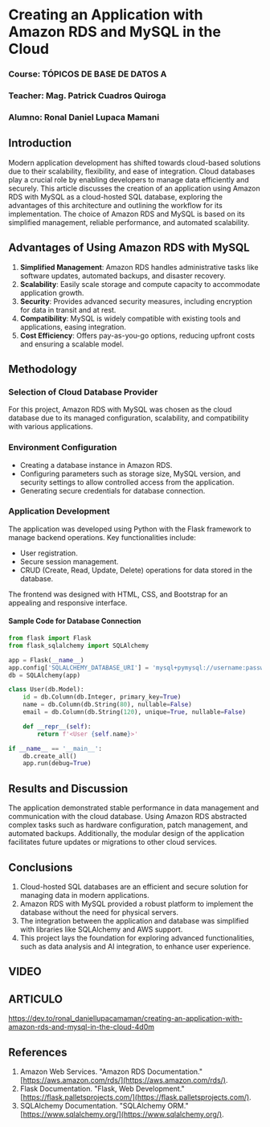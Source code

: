 
# Creating an Application with Amazon RDS and MySQL in the Cloud


### Course: TÓPICOS DE BASE DE DATOS A

### Teacher: Mag. Patrick Cuadros Quiroga

### Alumno: Ronal Daniel Lupaca Mamani

## Introduction

Modern application development has shifted towards cloud-based solutions due to their scalability, flexibility, and ease of integration. Cloud databases play a crucial role by enabling developers to manage data efficiently and securely. This article discusses the creation of an application using Amazon RDS with MySQL as a cloud-hosted SQL database, exploring the advantages of this architecture and outlining the workflow for its implementation. The choice of Amazon RDS and MySQL is based on its simplified management, reliable performance, and automated scalability.

## Advantages of Using Amazon RDS with MySQL

1. **Simplified Management**: Amazon RDS handles administrative tasks like software updates, automated backups, and disaster recovery.
2. **Scalability**: Easily scale storage and compute capacity to accommodate application growth.
3. **Security**: Provides advanced security measures, including encryption for data in transit and at rest.
4. **Compatibility**: MySQL is widely compatible with existing tools and applications, easing integration.
5. **Cost Efficiency**: Offers pay-as-you-go options, reducing upfront costs and ensuring a scalable model.

## Methodology

### Selection of Cloud Database Provider

For this project, Amazon RDS with MySQL was chosen as the cloud database due to its managed configuration, scalability, and compatibility with various applications.

### Environment Configuration

- Creating a database instance in Amazon RDS.
- Configuring parameters such as storage size, MySQL version, and security settings to allow controlled access from the application.
- Generating secure credentials for database connection.

### Application Development

The application was developed using Python with the Flask framework to manage backend operations. Key functionalities include:
- User registration.
- Secure session management.
- CRUD (Create, Read, Update, Delete) operations for data stored in the database.

The frontend was designed with HTML, CSS, and Bootstrap for an appealing and responsive interface.

#### Sample Code for Database Connection

```python
from flask import Flask
from flask_sqlalchemy import SQLAlchemy

app = Flask(__name__)
app.config['SQLALCHEMY_DATABASE_URI'] = 'mysql+pymysql://username:password@database-endpoint:3306/database_name'
db = SQLAlchemy(app)

class User(db.Model):
    id = db.Column(db.Integer, primary_key=True)
    name = db.Column(db.String(80), nullable=False)
    email = db.Column(db.String(120), unique=True, nullable=False)

    def __repr__(self):
        return f'<User {self.name}>'

if __name__ == '__main__':
    db.create_all()
    app.run(debug=True)
```

## Results and Discussion

The application demonstrated stable performance in data management and communication with the cloud database. Using Amazon RDS abstracted complex tasks such as hardware configuration, patch management, and automated backups. Additionally, the modular design of the application facilitates future updates or migrations to other cloud services.

## Conclusions

1. Cloud-hosted SQL databases are an efficient and secure solution for managing data in modern applications.
2. Amazon RDS with MySQL provided a robust platform to implement the database without the need for physical servers.
3. The integration between the application and database was simplified with libraries like SQLAlchemy and AWS support.
4. This project lays the foundation for exploring advanced functionalities, such as data analysis and AI integration, to enhance user experience.

## VIDEO 

## ARTICULO 
https://dev.to/ronal_daniellupacamaman/creating-an-application-with-amazon-rds-and-mysql-in-the-cloud-4d0m

## References

1. Amazon Web Services. "Amazon RDS Documentation." [https://aws.amazon.com/rds/](https://aws.amazon.com/rds/).
2. Flask Documentation. "Flask, Web Development." [https://flask.palletsprojects.com/](https://flask.palletsprojects.com/).
3. SQLAlchemy Documentation. "SQLAlchemy ORM." [https://www.sqlalchemy.org/](https://www.sqlalchemy.org/).
